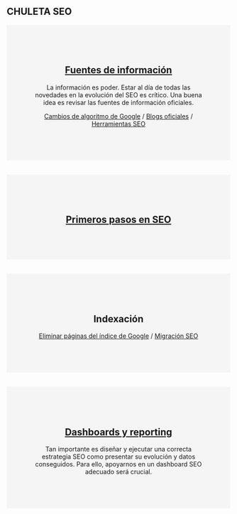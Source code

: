 <section class="p-3 p-lg-5 d-flex d-column">
   <div class="my-auto">
      <h1 class="mb-0">CHULETA
         <span class="text-primary">SEO</span>
      </h1>
<div class="section-container" style="background: #f5f5f5;padding: 3.75rem;margin-top: 0.9375rem;text-align: center;">
        <h2><a href="https://chuletaseo.com/fuentes-informacion">Fuentes de información</a></h2>
        <p>La información es poder. Estar al día de todas las novedades en la evolución del SEO es crítico. Una buena idea es revisar las fuentes de información oficiales.</p>
        <p><a href="https://chuletaseo.com/algoritmos-google">Cambios de algoritmo de Google</a> / <a href="https://chuletaseo.com/blogs-oficiales">Blogs oficiales</a> / <a href="https://chuletaseo.com/herramientas-seo">Herramientas SEO</a>
 </p>
</div>

<br/>

<div class="section-container" style="background: #f5f5f5;padding: 3.75rem;margin-top: 0.9375rem;text-align: center;">
        <h2><a href="https://chuletaseo.com/primeros-pasos-seo">Primeros pasos en SEO</a></h2>
</div>

<br/>

<div class="section-container" style="background: #f5f5f5;padding: 3.75rem;margin-top: 0.9375rem;text-align: center;">
        <h2>Indexación</h2>
        <p><a href="https://chuletaseo.com/eliminar-pagina-indexada-google">Eliminar páginas del índice de Google</a> / <a href="https://chuletaseo.com/migracion-seo">Migración SEO</a>
 </p>
</div>

<br/>



<div class="section-container" style="background: #f5f5f5;padding: 3.75rem;margin-top: 0.9375rem;text-align: center;">
        <h2><a href="https://chuletaseo.com/informes-seo">Dashboards y reporting</a></h2>
        <p>Tan importante es diseñar y ejecutar una correcta estrategia SEO como presentar su evolución y datos conseguidos. Para ello, apoyarnos en un dashboard SEO adecuado será crucial. </p>
</div>

   </div>
</section>

<br/><br/>
<!--stackedit_data:
eyJoaXN0b3J5IjpbMTcwMzg4MTIzOCwxNTk3NjIxNTg3LC0xOD
g5NTY2MTY1LDc1MDkxMTA5MywtMTY2MDQ0NzA5MCwtMTcyMTgy
NjcwMCwtMTgyNDY2OTIyOSwxMTA4ODI5NzgyLC0xMzQwNjQzMD
A0LC00NDk1NjkxNCwyMDc0ODA4OTY2LDEyNTU4NzM1NzMsMTE1
MzU4NjA3NCwtMTE0ODA2MjI0LDEyNTY1NzkxNjgsMTM0NDExMT
UwMywxNzgzOTAzNzAxXX0=
-->